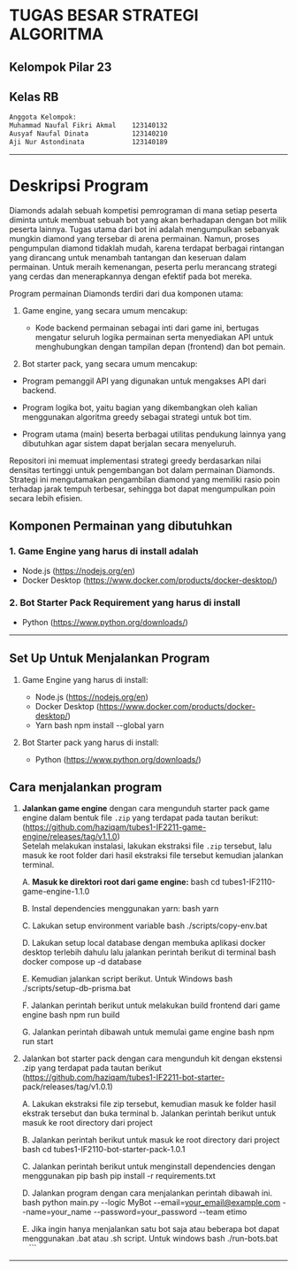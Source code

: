 # TUGAS BESAR STRATEGI ALGORITMA 
## Kelompok Pilar 23
## Kelas RB

```bash
Anggota Kelompok:
Muhammad Naufal Fikri Akmal    123140132
Ausyaf Naufal Dinata           123140210
Aji Nur Astondinata            123140189
```
---

# Deskripsi Program

Diamonds adalah sebuah kompetisi pemrograman di mana setiap peserta diminta untuk membuat sebuah bot yang akan berhadapan dengan bot milik peserta lainnya. Tugas utama dari bot ini adalah mengumpulkan sebanyak mungkin diamond yang tersebar di arena permainan. Namun, proses pengumpulan diamond tidaklah mudah, karena terdapat berbagai rintangan yang dirancang untuk menambah tantangan dan keseruan dalam permainan. Untuk meraih kemenangan, peserta perlu merancang strategi yang cerdas dan menerapkannya dengan efektif pada bot mereka.

Program permainan Diamonds terdiri dari dua komponen utama:

1. Game engine, yang secara umum mencakup:

    - Kode backend permainan sebagai inti dari game ini, bertugas mengatur seluruh logika permainan serta menyediakan API untuk menghubungkan dengan tampilan 
      depan (frontend) dan bot pemain.

2. Bot starter pack, yang secara umum mencakup:

- Program pemanggil API yang digunakan untuk mengakses API dari backend.

- Program logika bot, yaitu bagian yang dikembangkan oleh kalian menggunakan algoritma greedy sebagai strategi untuk bot tim.

- Program utama (main) beserta berbagai utilitas pendukung lainnya yang dibutuhkan agar sistem dapat berjalan secara menyeluruh.

Repositori ini memuat implementasi strategi greedy berdasarkan nilai densitas tertinggi untuk pengembangan bot dalam permainan Diamonds. Strategi ini mengutamakan pengambilan diamond yang memiliki rasio poin terhadap jarak tempuh terbesar, sehingga bot dapat mengumpulkan poin secara lebih efisien.

## Komponen Permainan yang dibutuhkan

### 1. Game Engine yang harus di install adalah
- Node.js (https://nodejs.org/en)
- Docker Desktop (https://www.docker.com/products/docker-desktop/)

### 2. Bot Starter Pack Requirement yang harus di install
- Python (https://www.python.org/downloads/)


---

## Set Up Untuk Menjalankan Program
1. Game Engine yang harus di install:
   - Node.js (https://nodejs.org/en)
   - Docker Desktop (https://www.docker.com/products/docker-desktop/)
   - Yarn
     bash
     npm install --global yarn

2. Bot Starter pack yang harus di install:
   - Python (https://www.python.org/downloads/)

## Cara menjalankan program

1. **Jalankan game engine** dengan cara mengunduh starter pack game engine dalam bentuk file `.zip` yang terdapat pada tautan berikut:
   (https://github.com/haziqam/tubes1-IF2211-game-engine/releases/tag/v1.1.0)  
   Setelah melakukan instalasi, lakukan ekstraksi file `.zip` tersebut, lalu masuk ke root folder dari hasil ekstraksi file tersebut kemudian jalankan terminal.

   A. **Masuk ke direktori root dari game engine:**
   bash
   cd tubes1-IF2110-game-engine-1.1.0
   

   B. Instal dependencies menggunakan yarn:
   bash
   yarn
   
   C. Lakukan setup environment variable
   bash
   ./scripts/copy-env.bat
   

   D. Lakukan setup local database dengan membuka aplikasi docker desktop terlebih dahulu lalu jalankan perintah berikut di terminal
   bash
   docker compose up -d database
   

   E. Kemudian jalankan script berikut. Untuk Windows
   bash
   ./scripts/setup-db-prisma.bat
   
   F. Jalankan perintah berikut untuk melakukan build frontend dari game engine
   bash
   npm run build
   
   G. Jalankan perintah dibawah untuk memulai game engine
   bash
   npm run start
   

3. Jalankan bot starter pack dengan cara mengunduh kit dengan ekstensi .zip yang terdapat pada tautan berikut (https://github.com/haziqam/tubes1-IF2211-bot-starter-    pack/releases/tag/v1.0.1)

   A.  Lakukan ekstraksi file zip tersebut, kemudian masuk ke folder hasil ekstrak tersebut dan buka terminal b. Jalankan perintah berikut untuk masuk ke root directory           dari project

   B. Jalankan perintah berikut untuk masuk ke root directory dari project
   bash
   cd tubes1-IF2110-bot-starter-pack-1.0.1
   
   C. Jalankan perintah berikut untuk menginstall dependencies dengan menggunakan pip
   bash
   pip install -r requirements.txt
   
   D. Jalankan program dengan cara menjalankan perintah dibawah ini.
   bash
   python main.py --logic MyBot --email=your_email@example.com --name=your_name --password=your_password --team etimo
   
   E. Jika ingin hanya menjalankan satu bot saja atau beberapa bot dapat menggunakan .bat atau .sh script. Untuk windows
   bash
   ./run-bots.bat
   ```
   


---

